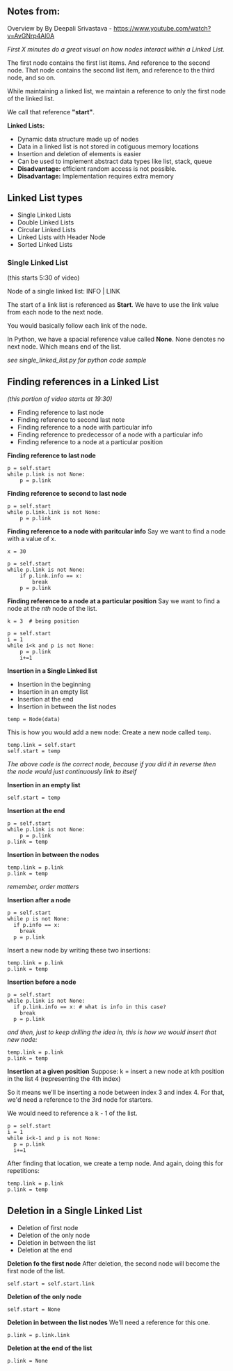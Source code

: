 ## Notes from:
Overview by By Deepali Srivastava - https://www.youtube.com/watch?v=AvGNrp4Al0A

*First X minutes do a great visual on how nodes interact within a Linked List.*

The first node contains the first list items.  And reference to the second node.  That node contains the second list item, and reference to the third node, and so on.

While maintaining a linked list, we maintain a reference to only the first node of the linked list.

We call that reference **"start"**.

**Linked Lists:**
- Dynamic data structure made up of nodes
- Data in a linked list is not stored in cotiguous memory locations
- Insertion and deletion of elements is easier
- Can be used to implement abstract data types like list, stack, queue
- **Disadvantage:** efficient random access is not possible.
- **Disadvantage:** Implementation requires extra memory

## Linked List types
- Single Linked Lists
- Double Linked Lists
- Circular Linked Lists
- Linked Lists with Header Node
- Sorted Linked Lists

### Single Linked List
(this starts 5:30 of video)

Node of a single linked list:  INFO | LINK

The start of a link list is referenced as **Start**. We have to use the link value from each node to the next node.

You would basically follow each link of the node.  

In Python, we have a spacial reference value called **None**.  None denotes no next node.  Which means end of the list.

*see single_linked_list.py for python code sample*

## Finding references in a Linked List
*(this portion of video starts at 19:30)*

- Finding reference to last node
- Finding reference to second last note
- Finding reference to a node with particular info
- Finding reference to predecessor of a node with a particular info
- Finding reference to a node at a particular position

**Finding reference to last node**
~~~~
p = self.start 
while p.link is not None:  
    p = p.link
~~~~

**Finding reference to second to last node**
~~~~
p = self.start
while p.link.link is not None:
    p = p.link
~~~~

**Finding reference to a node with paritcular info**
Say we want to find a node with a value of x.
~~~~
x = 30

p = self.start
while p.link is not None:
    if p.link.info == x:
        break
    p = p.link
~~~~

**Finding reference to a node at a particular position**
Say we want to find a node at the *nth* node of the list.

~~~~
k = 3  # being position

p = self.start
i = 1
while i<k and p is not None:
    p = p.link
    i+=1
~~~~

**Insertion in a Single Linked list**
- Insertion in the beginning
- Insertion in an empty list
- Insertion at the end
- Insertion in between the list nodes

`temp = Node(data)`

This is how you would add a new node:
Create a new node called `temp`. 
~~~~
temp.link = self.start
self.start = temp
~~~~

*The above code is the correct node, because if you did it in reverse then the node would just continuously link to itself*

**Insertion in an empty list**
~~~~
self.start = temp
~~~~

**Insertion at the end**
~~~~
p = self.start
while p.link is not None:
    p = p.link
p.link = temp
~~~~

**Insertion in between the nodes**
~~~~
temp.link = p.link
p.link = temp
~~~~

*remember, order matters*

**Insertion after a node**
~~~~
p = self.start
while p is not None:
  if p.info == x:
    break
  p = p.link
~~~~

Insert a new node by writing these two insertions:
~~~~
temp.link = p.link
p.link = temp
~~~~

**Insertion before a node**
~~~~
p = self.start
while p.link is not None:
  if p.link.info == x: # what is info in this case?
    break
  p = p.link
~~~~

*and then, just to keep drilling the idea in, this is how we would insert that new node:*
~~~~
temp.link = p.link
p.link = temp
~~~~

**Insertion at a given position**
Suppose:
k = insert a new node at kth position in the list
4 (representing the 4th index)

So it means we'll be inserting a node between index 3 and index 4.  For that, we'd need a reference to the 3rd node for starters.

We would need to reference a k - 1 of the list.
~~~~
p = self.start
i = 1
while i<k-1 and p is not None:
  p = p.link
  i+=1
~~~~

After finding that location, we create a temp node.
And again, doing this for repetitions:
~~~~
temp.link = p.link
p.link = temp
~~~~

## Deletion in a Single Linked List
- Deletion of first node
- Deletion of the only node
- Deletion in between the list
- Deletion at the end

**Deletion fo the first node**
After deletion, the second node will become the first node of the list.
~~~~
self.start = self.start.link
~~~~

**Deletion of the only node**
~~~~
self.start = None
~~~~

**Deletion in between the list nodes**
We'll need a reference for this one.
~~~~
p.link = p.link.link  
~~~~

**Deletion at the end of the list**
~~~~
p.link = None
~~~~
